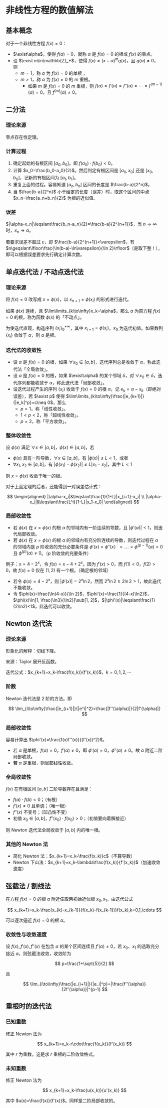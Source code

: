 # 非线性方程的数值解法

## 基本概念

对于一个非线性方程 $f(x)=0$：

- $\exist\alpha$，使得 $f(\alpha)=0$，就称 $\alpha$ 是 $f(x)=0$ 的根或 $f(x)$ 的零点。
- 设 $\exist m\in\mathbb{Z}_+$，使得 $f(x)=(x-\alpha)^mg(x)$，且 $g(\alpha)\neq0$， 则
    - $m=1$，称 $\alpha$ 为 $f(x)=0$ 的单根；
    - $m>1$，称 $\alpha$ 为 $f(x)=0$ 的 $m$ 重根。
        - 如果 $m$ 是 $f(x)= 0$ 的 $m$ 重根，则 $f(\alpha)=f'(\alpha)=f''(\alpha)=\cdots=f^{(m-1)}(\alpha)=0$，且 $f^{(m)}(\alpha)\neq0$。

## 二分法

### 理论来源

零点存在性定理。

### 计算过程

1. 确定起始的有根区间 $[a_0, b_0]$。即 $f(a_0)\cdot f(b_0)<0$。
2. 计算 $x_0=\frac{b_0-a_0}{2}$。然后判定有根区间是 $[a_0, x_0]$ 还是 $[x_0, b_0]$，记新的有根区间为 $[a_1, b_1]$。
3. 重复上面的过程。容易知道 $[a_n, b_n]$ 区间的长度是 $\frac{b-a}{2^n}$。
4. 当 $\frac{b-a}{2^n}$ 小于给定的长度（误差）时，取这个区间的中点 $x_n=\frac{a_n+b_n}{2}$ 为根的近似值。

### 误差

$|\alpha-x_n|\leqslant\frac{b_n-a_n}{2}=\frac{b-a}{2^{n+1}}$，当 $n\to\infty$ 时，$x_n\to\alpha$。

若要求误差不超过 $\varepsilon$，即 $\frac{b-a}{2^{n+1}}<\varepsilon$，有 $n\geqslant\lfloor\frac{\ln(b-a)-\ln\varepsilon}{\ln 2}\rfloor$（是取下整！），即可以根据误差要求先行确定计算次数。

## 单点迭代法 / 不动点迭代法

### 理论来源

将 $f(x)=0$ 改写成 $x=\phi(x)$，以 $x_{n+1}=\phi(x_i)$ 的形式进行迭代。

如果 $\phi(x)$ 连续，且 $\lim\limits_{k\to\infty}x_k=\alpha$，那么 $\alpha$ 为原方程 $f(x)=0$ 的根，称为函数 $\phi(x)$ 的「不动点」。

为使迭代直观，构造序列 $\{x_i\}_0^{+\infty}$，其中 $x_{i+1}=\phi(x_i)$，$x_0$ 为迭代初值。如果数列 $\{x_i\}$ 收敛于 $\alpha$，则 $\alpha$ 是根。

### 迭代法的收敛性

- 设 $\alpha$ 是 $f(x)=0$ 的根，如果 $\forall x_0\in[a, b]$，迭代序列总是收敛于 $\alpha$，称此迭代法「全局收敛」。
- 设 $\alpha$ 是 $f(x)=0$ 的根，如果 $\exist\alpha$ 的某个邻域 $\delta$，对 $\forall x_0\in\delta$，迭代序列都能收敛于 $\alpha$，称此迭代法「局部收敛」。
- 设迭代过程产生的序列 $\{x_i\}$ 收敛于 $f(x)=0$ 的根 $\alpha$，记 $e_k=\alpha-x_k$（即绝对误差），若 $\exist p$ 使得 $\lim\limits_{k\to\infty}\frac{|e_{k+1}|}{|e_k|^p}=c\neq 0$，那么
    - $p=1$，称「线性收敛」。
    - $1<p<2$，称「超线性收敛」。
    - $p=2$，称「平方收敛」。

### 整体收敛性

设 $\phi(x)$ 满足 $\forall x\in[a, b]$，$\phi(x)\in[a, b]$，若

- $\phi(x)$ 具有一阶导数，$\forall x\in[a, b]$，有 $|\phi(x)|\leqslant L<1$，或者
- $\forall x_1, x_2\in[a, b]$，有 $|\phi(x_1)-\phi(x_2)|\leqslant L|x_1-x_2|$，其中 $L<1$

则 $x=\phi(x)$ 收敛于唯一的根。

对于上面定理的后者，还能得到一对误差估计式：

$$
\begin{aligned}
|\alpha-x_i|&\leqslant\frac{1}{1-L}|x_{i+1}-x_i| \\ 
|\alpha-x_i|&\leqslant\frac{L^i}{1-L}|x_1-x_0|
\end{aligned}
$$

### 局部收敛性

- 若 $\phi(x)$ 在 $x=\phi(x)$ 的根 $\alpha$ 的邻域内有一阶连续的导数，且 $|\phi'(\alpha)|<1$，则迭代局部收敛。
- 若 $\phi(x)$ 在 $x=\phi(x)$ 的根 $\alpha$ 的邻域内有充分阶连续的导数，则迭代过程在 $\alpha$ 的邻域内是 $p$ 阶收敛的充分必要条件是 $\phi'(x)=\phi''(x）=\cdots=\phi^{(p-1)}(\alpha)=0$ 且 $\phi^{(p)}(\alpha)\neq0$。（$p$ 阶收敛的充要条件）

例子：$x=4-2^x$，令 $f(x)=x-4+2^x$。因为 $f'(x)>0$，而 $f(1)<0$，$f(2)>0$，故 $f(x)=0$ 仅在 $(1,2)$ 有一个根。（确定根的邻域）

- 若令 $\phi(x)=4-2^x$，则 $|\phi'(x)|=2^x\ln 2$，然而 $2^x\ln 2\geqslant 2\ln2>1$，故此迭代不能收敛。
- 令 $\phi(x)=\frac{\ln(4-x)}{\ln 2}$，$\phi'(x)=\frac{1}{(4-x)\ln2}$，$\phi(x)\in[1, \frac{\ln3}{\ln2}]\sub[1, 2]$，$|\phi'(x)|\leqslant\frac{1}{2\ln2}<1$，此迭代可以收敛。

## Newton 迭代法

### 理论来源

形象化的解释：切线下降。

来源：Taylor 展开反函数。

迭代公式：$x_{k+1}=x_k-\frac{f(x_k)}{f'(x_k)}$，$k=0, 1, 2, \cdots$

### 阶数

Newton 迭代法是 2 阶的方法。即

$$
\lim_{i\to\infty}\frac{|e_{i+1}|}{|e^i|^2}=\frac{|f''(\alpha)|}{2|f'(\alpha)|}
$$

### 局部收敛性

容易计算出 $\phi'(x)=\frac{f(x)f''(x)}{(f'(x))^2}$。

- 若 $\alpha$ 是单根，$f(\alpha)=0$，$f'(\alpha)\neq0$，即 $\phi'(\alpha)=0$，$\phi''(\alpha)\neq0$。故 $\alpha$ 附近二阶局部收敛。
- 若 $\alpha$ 是重根，则局部线性收敛。

### 全局收敛性

$f(x)$ 在有根区间 $[a, b]$ 二阶导数存在且满足：

- $f(a)\cdot f(b)<0$；（有根）
- $f'(x)\neq0$ 且单调；（唯一根）
- $f''(x)$ 不变号；（凹凸性不变）
- 初值 $x_0\in[a, b]$，$f''(x_0)\cdot f(x_0)>0$；（初值要向着解接近）

则 Newton 迭代法全局收敛于 $[a, b]$ 内的唯一根。

### 其他的 Newton 法

- 简化 Newton 法：$x_{k+1}=x_k-\frac{f(x_k)}c$（不算导数）
- Newton 下山法：$x_{k+1}=x_k-\lambda\frac{f(x_k)}{f'(x_k)}$（加速收敛速度）

## 弦截法 / 割线法

在方程 $f(x)=0$ 的根 $\alpha$ 附近任取两初始近似根 $x_0, x_1$，由迭代公式

$$
x_{k+1}=x_k-\frac{x_{k}-x_{k-1}}{f(x_k)-f(x_{k-1})}f(x_k),k=0,1,\cdots
$$

可以逐次逼近 $f(x)=0$ 的根 $\alpha$。

### 收敛性与收敛速度

设 $f(x), f'(x), f''(x)$ 在包含 $\alpha$ 的某个区间连续且 $f'(\alpha)\neq0$，若 $x_0$、$x_1$ 的选取充分接近 $\alpha$，则弦截法收敛，收敛阶为

$$
p=\frac{1+\sqrt{5}}{2}
$$

且

$$
\lim_{i\to\infty}\frac{|e_{i+1}|}{|e_i|^p}=|\frac{f''(\alpha)}{2f'(\alpha)}|^{p-1}
$$

## 重根时的迭代法

### 已知重数

修正 Newton 法为

$$
x_{k+1}=x_k-r\cdot\frac{f(x_k)}{f'(x_k)}
$$

其中 $r$ 为重数。这是求 $r$ 重根的二阶收敛格式。

### 未知重数

修正 Newton 法为

$$
x_{k+1}=x_k-\frac{u(x_k)}{u'(x_k)}
$$

其中 $u(x)=\frac{f(x)}{f'(x)}$。同样是二阶局部收敛的。